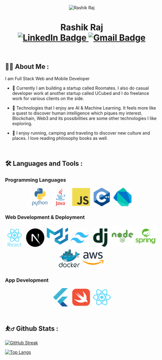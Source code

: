 <div id="header" align="center">
  <img src="https://lh3.googleusercontent.com/pw/AP1GczM0VZVNIMGAG0-QV6v5rUw-tnYy-l4Ww1LbPwQcWFTxHwXS5zlfqFBSJaj_xUGkzQulS82ZYaI58i0bY_nCoYIIKInCO2EEOBx13YaYhPPlvvNaA2mhkOPPJaf5gqmyfFwpv37-Adg5WD9_W9wD6rSfqg=w666-h660-s-no-gm?authuser=0" width="150" alt="Rashik Raj"/>
<h1>Rashik Raj
  <div id="badges">
    <a href="https://www.linkedin.com/in/rxzhik/">
      <img src="https://img.shields.io/badge/LinkedIn-blue?style=for-the-badge&logo=linkedin&logoColor=white" alt="LinkedIn Badge"/>
    </a>
    <a href="mailto:pommyraj@gmail.com">
      <img src="https://img.shields.io/badge/Gmail-D14836?style=for-the-badge&logo=gmail&logoColor=white" alt="Gmail Badge"/>
    </a>
  </div>
</h1>
</div>

<br/>


## 👨‍💻 About Me :
I am Full Stack Web and Mobile Developer
  
- 🔨 Currently I am building a startup called Roomates. I also do casual developer work at another startup called UCubed and I do freelance work for various clients on the side.

- 🔭 Technologies that I enjoy are AI & Machine Learning. It feels more like a quest to discover human intelligence which piques my interest. Blockchain, Web3 and its possibilities are some other technologies I like exploring.

- 🏃 I enjoy running, camping and traveling to discover new culture and places. I love reading philosophy books as well. 

<br/>

## 🛠️ Languages and Tools :

### Programming Languages
<div align="center">
  <img src="https://github.com/devicons/devicon/blob/master/icons/python/python-original-wordmark.svg" title="Python" alt="Python" width="60" height="60"/>&nbsp;
  <img src="https://github.com/devicons/devicon/blob/master/icons/java/java-original-wordmark.svg" title="Java" alt="Java" width="60" height="60"/>&nbsp;
  <img src="https://github.com/devicons/devicon/blob/master/icons/javascript/javascript-original.svg" title="JavaScript" alt="JavaScript" width="60" height="60"/>&nbsp;
  <img src="https://github.com/devicons/devicon/blob/master/icons/cplusplus/cplusplus-original.svg" title="CPlusPlus" alt="CPlusPlus" width="60" height="60"/>&nbsp;
  <img src="https://github.com/devicons/devicon/blob/master/icons/dart/dart-original.svg" title="Dart" alt="Dart" width="60" height="60"/>&nbsp;
</div>

### Web Development & Deployment

<div align="center">
  <img src="https://github.com/devicons/devicon/blob/master/icons/react/react-original-wordmark.svg" title="React" alt="React" width="60" height="60"/>&nbsp;
  <img src="https://github.com/devicons/devicon/blob/master/icons/nextjs/nextjs-original.svg" title="Next" alt="Next" width="60" height="60"/>&nbsp;
  <img src="https://github.com/devicons/devicon/blob/master/icons/materialui/materialui-original.svg" title="Material" alt="Material" width="70" height="70"/>&nbsp;
  <img src="https://github.com/devicons/devicon/blob/master/icons/tailwindcss/tailwindcss-original.svg" title="Tailwind" alt="Tailwind" width="60" height="60"/>&nbsp;
  <img src="https://github.com/devicons/devicon/blob/master/icons/django/django-plain.svg" title="Django" alt="Django" width="60" height="60"/>&nbsp;
  <img src="https://github.com/devicons/devicon/blob/master/icons/nodejs/nodejs-plain-wordmark.svg" title="NodeJs" alt="NodeJs" width="70" height="70"/>&nbsp;
  <img src="https://github.com/devicons/devicon/blob/master/icons/spring/spring-original-wordmark.svg" title="Spring" alt="Spring" width="70" height="70"/>&nbsp;
  <img src="https://github.com/devicons/devicon/blob/master/icons/docker/docker-original-wordmark.svg" title="Docker" alt="Docker" width="70" height="70"/>&nbsp;
  <img src="https://github.com/devicons/devicon/blob/master/icons/amazonwebservices/amazonwebservices-original-wordmark.svg" title="AWS" alt="AWS" width="70" height="70"/>&nbsp;

</div>

### App Development
<div align="center">
  <img src="https://github.com/devicons/devicon/blob/master/icons/flutter/flutter-original.svg" title="Flutter" alt="Flutter" width="60" height="60"/>&nbsp;
  <img src="https://github.com/devicons/devicon/blob/master/icons/swift/swift-original.svg" title="Swift" alt="Swift" width="60" height="60"/>&nbsp;
  <img src="https://github.com/devicons/devicon/blob/master/icons/react/react-original.svg" title="React-Native" alt="React-Native" width="60" height="60"/>&nbsp;
</div>

<br/>

## ⛹️‍♂️ Github Stats :

<a href="https://git.io/streak-stats"><img src="https://github-readme-streak-stats.herokuapp.com?user=rxzhik&theme=highcontrast&hide_border=true&border_radius=11.3" alt="GitHub Streak" /></a>

[![Top Langs](https://github-readme-stats.vercel.app/api/top-langs/?username=rxzhik&theme=vision-friendly-dark)](https://github.com/anuraghazra/github-readme-stats)

